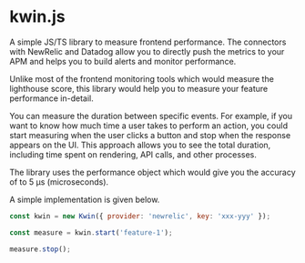# kwin.js

A simple JS/TS library to measure frontend performance. The connectors with NewRelic and Datadog allow you to directly push the metrics to your APM and helps you to build alerts and monitor performance.

Unlike most of the frontend monitoring tools which would measure the lighthouse score, this library would help you to measure your feature performance in-detail.

You can measure the duration between specific events. For example, if you want to know how much time a user takes to perform an action, you could start measuring when the user clicks a button and stop when the response appears on the UI. This approach allows you to see the total duration, including time spent on rendering, API calls, and other processes.

The library uses the performance object which would give you the accuracy of to 5 µs (microseconds).

A simple implementation is given below.

```js
const kwin = new Kwin({ provider: 'newrelic', key: 'xxx-yyy' });

const measure = kwin.start('feature-1');

measure.stop();
```
